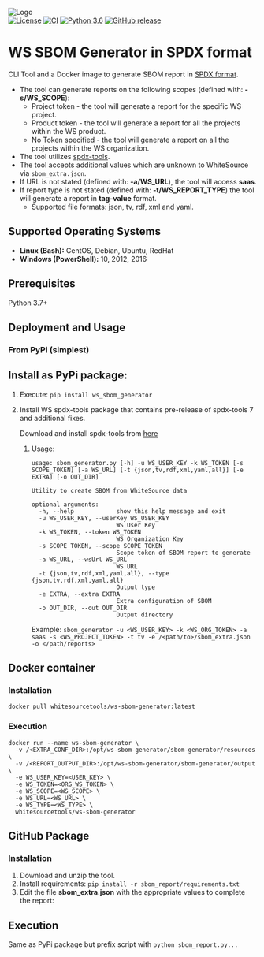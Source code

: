 ![Logo](https://whitesource-resources.s3.amazonaws.com/ws-sig-images/Whitesource_Logo_178x44.png)  
[![License](https://img.shields.io/badge/License-Apache%202.0-yellowgreen.svg)](https://opensource.org/licenses/Apache-2.0)
[![CI](https://github.com/whitesource-ps/ws-sbom-generator/actions/workflows/ci.yml/badge.svg)](https://github.com/whitesource-ps/ws-sbom-generator/actions/workflows/ci.yml)
[![Python 3.6](https://upload.wikimedia.org/wikipedia/commons/thumb/8/8c/Blue_Python_3.6%2B_Shield_Badge.svg/86px-Blue_Python_3.6%2B_Shield_Badge.svg.png)](https://www.python.org/downloads/release/python-360/)
[![GitHub release](https://img.shields.io/github/v/release/whitesource-ps/ws-sbom-generator)](https://github.com/whitesource-ps/ws-sbom-generator/releases/latest)  

# WS SBOM Generator in SPDX format 
CLI Tool and a Docker image to generate SBOM report in [SPDX format](https://spdx.org).
* The tool can generate reports on the following scopes (defined with: **-s/WS_SCOPE**):
  * Project token - the tool will generate a report for the specific WS project.     
  * Product token - the tool will generate a report for all the projects within the WS product.
  * No Token specified - the tool will generate a report on all the projects within the WS organization.
* The tool utilizes [spdx-tools](https://github.com/spdx/tools).
* The tool accepts additional values which are unknown to WhiteSource via `sbom_extra.json`.
* If URL is not stated (defined with: **-a/WS_URL**), the tool will access **saas**.
* If report type is not stated (defined with: **-t/WS_REPORT_TYPE**) the tool will generate a report in **tag-value** format.  
  * Supported file formats: json, tv, rdf, xml and yaml.
## Supported Operating Systems
- **Linux (Bash):**	CentOS, Debian, Ubuntu, RedHat
- **Windows (PowerShell):**	10, 2012, 2016
## Prerequisites
Python 3.7+
## Deployment and Usage
### From PyPi (simplest)

## Install as PyPi package:
1. Execute: `pip install ws_sbom_generator`
2. Install WS spdx-tools package that contains pre-release of spdx-tools 7 and additional fixes.
   
   Download and install spdx-tools from [here](https://github.com/whitesource-ps/ws-sbom-generator/blob/master/spdx_tools-0.7.0a3_ws-py3-none-any.whl)
   
   1. Usage:
       ```shell
       usage: sbom_generator.py [-h] -u WS_USER_KEY -k WS_TOKEN [-s SCOPE_TOKEN] [-a WS_URL] [-t {json,tv,rdf,xml,yaml,all}] [-e EXTRA] [-o OUT_DIR]
    
       Utility to create SBOM from WhiteSource data
    
       optional arguments:
         -h, --help            show this help message and exit
         -u WS_USER_KEY, --userKey WS_USER_KEY
                               WS User Key
         -k WS_TOKEN, --token WS_TOKEN
                               WS Organization Key
         -s SCOPE_TOKEN, --scope SCOPE_TOKEN
                               Scope token of SBOM report to generate
         -a WS_URL, --wsUrl WS_URL
                               WS URL
         -t {json,tv,rdf,xml,yaml,all}, --type {json,tv,rdf,xml,yaml,all}
                               Output type
         -e EXTRA, --extra EXTRA
                               Extra configuration of SBOM
         -o OUT_DIR, --out OUT_DIR
                               Output directory
       ```
      Example: `sbom_generator -u <WS_USER_KEY> -k <WS_ORG_TOKEN> -a saas -s <WS_PROJECT_TOKEN> -t tv -e /<path/to>/sbom_extra.json -o </path/reports>`
## Docker container
### Installation 
```shell
docker pull whitesourcetools/ws-sbom-generator:latest 
 ```
### Execution
```shell
docker run --name ws-sbom-generator \ 
  -v /<EXTRA_CONF_DIR>:/opt/ws-sbom-generator/sbom-generator/resources \ 
  -v /<REPORT_OUTPUT_DIR>:/opt/ws-sbom-generator/sbom-generator/output \
  -e WS_USER_KEY=<USER_KEY> \ 
  -e WS_TOKEN=<ORG_WS_TOKEN> \
  -e WS_SCOPE=<WS_SCOPE> \
  -e WS_URL=<WS_URL> \
  -e WS_TYPE=<WS_TYPE> \
  whitesourcetools/ws-sbom-generator 
````
## GitHub Package
### Installation 
1. Download and unzip the tool.
2. Install requirements: `pip install -r sbom_report/requirements.txt`
3. Edit the file **sbom_extra.json** with the appropriate values to complete the report:

## Execution
Same as PyPi package but prefix script with `python sbom_report.py...`

